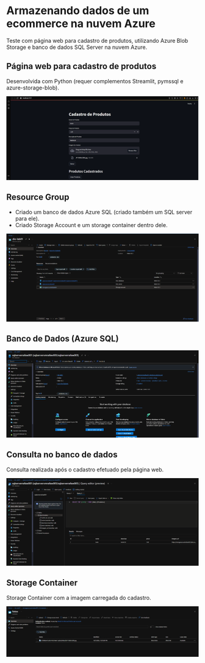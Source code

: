# Armazenando dados de um ecommerce na nuvem Azure

Teste com página web para cadastro de produtos, utilizando Azure Blob Storage e banco de dados SQL Server na nuvem Azure.

## Página web para cadastro de produtos

Desenvolvida com Python (requer complementos Streamlit, pymssql e azure-storage-blob).

![webpage.png](/Lab1/img/webpage.PNG)

## Resource Group

* Criado um banco de dados Azure SQL (criado também um SQL server para ele).
* Criado Storage Account e um storage container dentro dele.

![resource-group.png](/Lab1/img/resource-group.PNG)

## Banco de Dados (Azure SQL)

![bd.png](/Lab1/img/bd.PNG)

## Consulta no banco de dados

Consulta realizada após o cadastro efetuado pela página web.

![consulta-bd.png](/Lab1/img/consulta-bd.PNG)

## Storage Container

Storage Container com a imagem carregada do cadastro.

![storage-container.png](/Lab1/img/storage-container.PNG)